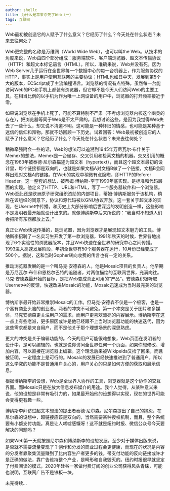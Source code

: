 ```yaml
---
author: shellc
title: 为什么是苹果杀死了Web（一）
tags: 互联网
---
```


Web最初被创造它的人赋予了什么意义？它经历了什么？今天处在什么状态？未来去往何处？

<!--more-->

Web更完整的名称是万维网（World Wide Web），也可以叫the Web。从技术的角度来说，Web由四个部分组成：服务端软件、客户端浏览器、超文本传输协议（HTTP）和超文本标记语言（HTML）。所以，准确来说，Web并没有死。因为Web Server几乎运行在全世界每一个数据中心的每一台机器上，作为服务协议的HTTP，事实上是用户使用互联网的主要协议；HTML也如日中天，发展到第5个大的版本，ECScript成了主流编程语言。浏览器的情况有点特殊，虽然每一台能访问Web的PC和手机上都装有浏览器，但它却不是今天人们访问Web的主要工具，在相当比例的以手机为作为唯一上网设备的用户中，浏览器的打开频率接近于零。

如果说浏览器在手机上死了，可能不算特别不严肃（不考虑浏览器内核这个幽灵的存在），把浏览器等同于Web是不太严肃的。我想讨论这些，是因为我觉得Web失去了一些什么，却又说不清道不明。这可能是一种怀旧的情感，也可能是某种基于迷信的信仰和拜物。那就不妨回顾一下历史。试着回答：Web最初被创造它的人赋予了什么意义？它经历了什么？今天处在什么状态？未来去往何处？


稍微牵强附会一些的话，Web的想法可以追溯到1945年万尼瓦尔·布什关于Memex的想法，Memex是一台储存、交叉引用和检索文档的机器。交叉引用的概念在1963年被泰德·尼尔森描述为超文本（hypertext），而且这个超文本最初的设计里，每个链接都是双向的，也就是如果文档A对文档B做了一个链接，文档B会同样出现对文档A的链接。在Web的实现中稍微有点隐晦，即HTTP的Referer Header。这一整套的想法，被蒂姆·博纳斯-李于1990年底实现。是标准和代码层面的实现。他定义了HTTP、URL和HTML，写了一个服务器软件和一个浏览器。Web至此还是欧洲原子研究组织资助的内部项目，蒂姆·博纳斯服务于该机构，稍后在该组织的同意下，协议和源代码被以GNU协议开放。这一套关于超文本的实现，在Usernet中传播。和历史上大部分影响后世深远的发明创造一样，这些影响不是发明者最开始就设计出来的。就像博纳斯李后来所说的：“我当时不知道人们会把所有东西都放上去。”

真正让Web快速传播的，是浏览器，因为浏览器才是展现超文本魅力的工具。博纳斯李招聘了一名实习生开发了第一款浏览器，1991年秋天的时候，世界各地出现了6个实验性的浏览器版本，并且Web快速在全世界的研究中心之间传播。1993进入高速发展阶段，年初全世界有50个服务器在运行，10月份已经变成了500个。据说，这和当时Gopher转向收费的传言也有一定的关系。

推动浏览器发展的是一个叫马克·安德森的人，他是Mosaic项目的负责人。他早期是万尼瓦尔·布什和恩格尔巴特的追随者，对两位描绘的互联网世界，充满向往。马克·安德森最开始的目标，是把Web变成真正可用的“产品”。安德森积极听取Usernet中的反馈，快速改进Mosaic的功能，Mosaic迅速成为当时最完美的浏览器。

博纳斯李最开始非常推崇Mosaic的工作。但马克·安德森不仅是一个极客，也是一个富有商业头脑的创业者。两者的冲突不可避免。第一个冲突是关于图片和多媒体，马克安德森更关注用户的需求，而用户更喜欢漂亮的内容展示。博纳斯李在这一点上有些老派，更多原因或许是他已经跟不上当时浏览器功能的快速迭代，因为这些需求都是来自用户，而不是他关于那个理想场景的深思熟虑。

更大的冲突是关于编辑功能的。今天的用户可能很难想象，Web页面在发明者的设计中，是可以编辑的。也就是说你访问全世界任何一个页面，如果你想修改、增加内容，可以直接在浏览器上编辑。这个理念后来被Wikipeida又捡了回来，而且被证明，一定程度上是可行的。Mosaic的发展已经快速推进到了普通用户，所以这么学究的功能不是普通用户关心的，用户关心的只是如何方便的获取和展示信息。

根据博纳斯李的设想，Web是全世界人协作的工具，浏览器就是这个协作的交互界面。而Mosaic只是在放大信息发布媒介的用途。我个人觉得，从某种意义来说，他的设想是非常有吸引力的，如果最开始他的设想得以实现，现在的世界可能会变得更有趣一些。

博纳斯李拜访过超文本想法的提出者泰德·尼尔森。尼尔森提出了自己的抱怨，在尼尔森的设想中，超链接应该是双向的，当然需要某种授权机制，而且，整个系统要有小额支付功能。真是让人唏嘘感慨呀！这不就是纽约时报、微信公众号今天要解决的问题吗？

如果Web第一天就按照尼尔森和博纳斯李的设想发展，至少对于媒体出版来说，是否就不需要流量变现了？创作和分发的商业过程会更健康，而现在的状况是内容的分发者靠聚集流量赚到了比内容生产者更多的钱。带支付功能的反向链接或许才是正确的做法，靠广告维持整个产业，是畸形和自我毁灭的。纽约时报很早就坚定了付费阅读的模式，2020年硅谷一家做付费订阅的创业公司获得风头青睐，可能也说明，互联网广告不是铁板一块。

未完待续...